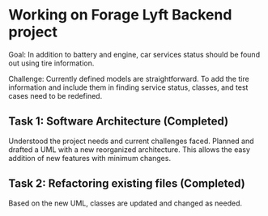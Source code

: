 # Working on Forage Lyft Backend project

Goal: In addition to battery and engine, car services status should be found out using tire information.

Challenge: Currently defined models are straightforward. To add the tire information and include them in finding service status, classes, and test cases need to be redefined.

## Task 1: Software Architecture (Completed) 
Understood the project needs and current challenges faced.
Planned and drafted a UML with a new reorganized architecture. This allows the easy addition of new features with minimum changes.

## Task 2: Refactoring existing files (Completed) 
Based on the new UML, classes are updated and changed as needed.
